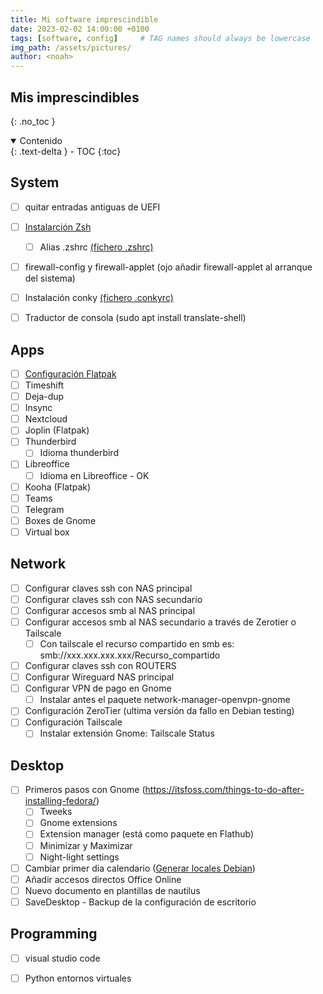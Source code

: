 ```yaml
---
title: Mi software imprescindible
date: 2023-02-02 14:00:00 +0100
tags: [software, config]     # TAG names should always be lowercase
img_path: /assets/pictures/
author: <noah>
---
```

## Mis imprescindibles
{: .no_toc }

<details open markdown="block">
  <summary>
    Contenido
  </summary>
  {: .text-delta }
- TOC
{:toc}
</details>


## System  
- [ ] quitar entradas antiguas de UEFI
- [ ] [Instalarción Zsh](/posts/zsh/index.html) 
    - [ ] Alias .zshrc [(fichero .zshrc)](/assets/files/zshrc)
- [ ] firewall-config y firewall-applet (ojo añadir firewall-applet al arranque del sistema)
- [ ] Instalación conky [(fichero .conkyrc)](/assets/files/conkyrc)
- [ ] Traductor de consola (sudo apt install translate-shell)


## Apps 
- [ ] [Configuración Flatpak](/posts/Flatpak/index.html)
- [ ] Timeshift
- [ ] Deja-dup
- [ ] Insync
- [ ] Nextcloud
- [ ] Joplin (Flatpak)
- [ ] Thunderbird
    - [ ] Idioma thunderbird
- [ ] Libreoffice
    - [ ] Idioma en Libreoffice - OK
- [ ] Kooha (Flatpak)
- [ ] Teams
- [ ] Telegram
- [ ] Boxes de Gnome
- [ ] Virtual box 

## Network
- [ ] Configurar claves ssh con NAS principal
- [ ] Configurar claves ssh con NAS secundario
- [ ] Configurar accesos smb al NAS principal
- [ ] Configurar accesos smb al NAS secundario a través de Zerotier o Tailscale
	- [ ] Con tailscale el recurso compartido en smb es:
		smb://xxx.xxx.xxx.xxx/Recurso_compartido
- [ ] Configurar claves ssh con ROUTERS
- [ ] Configurar Wireguard NAS principal
- [ ] Configurar VPN de pago en Gnome
    - [ ] Instalar antes el paquete network-manager-openvpn-gnome
- [ ] Configuración ZeroTier (ultima versión da fallo en Debian testing)
- [ ] Configuración Tailscale
	- [ ] Instalar extensión Gnome: Tailscale Status

## Desktop
- [ ] Primeros pasos con Gnome (https://itsfoss.com/things-to-do-after-installing-fedora/)
	- [ ] Tweeks
	- [ ] Gnome extensions
	- [ ] Extension manager (está como paquete en Flathub)
	- [ ] Minimizar y Maximizar
	- [ ] Night-light settings
- [ ] Cambiar primer dia calendario ([Generar locales Debian](/posts/locales/index.html))
- [ ] Añadir accesos directos Office Online
- [ ] Nuevo documento en plantillas de nautilus
- [ ] SaveDesktop - Backup de la configuración de escritorio

## Programming
- [ ] visual studio code
- [ ] Python entornos virtuales


